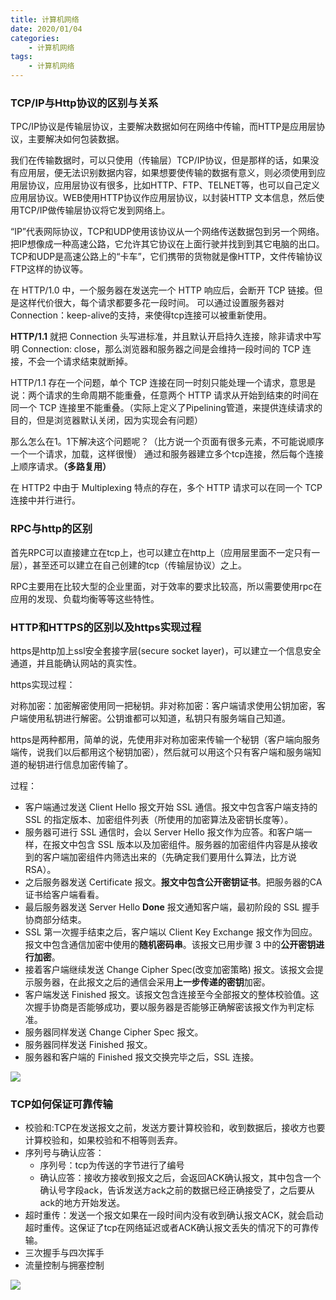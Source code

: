 ```yaml
---
title: 计算机网络
date: 2020/01/04
categories: 
    - 计算机网络
tags:
    - 计算机网络
---
```


### TCP/IP与Http协议的区别与关系

TPC/IP协议是传输层协议，主要解决数据如何在网络中传输，而HTTP是应用层协议，主要解决如何包装数据。

我们在传输数据时，可以只使用（传输层）TCP/IP协议，但是那样的话，如果没有应用层，便无法识别数据内容，如果想要使传输的数据有意义，则必须使用到应用层协议，应用层协议有很多，比如HTTP、FTP、TELNET等，也可以自己定义应用层协议。WEB使用HTTP协议作应用层协议，以封装HTTP 文本信息，然后使用TCP/IP做传输层协议将它发到网络上。

“IP”代表网际协议，TCP和UDP使用该协议从一个网络传送数据包到另一个网络。把IP想像成一种高速公路，它允许其它协议在上面行驶并找到到其它电脑的出口。TCP和UDP是高速公路上的“卡车”，它们携带的货物就是像HTTP，文件传输协议FTP这样的协议等。

在 HTTP/1.0 中，一个服务器在发送完一个 HTTP 响应后，会断开 TCP 链接。但是这样代价很大，每个请求都要多花一段时间。
可以通过设置服务器对Connection：keep-alive的支持，来使得tcp连接可以被重新使用。

**HTTP/1.1** 就把 Connection 头写进标准，并且默认开启持久连接，除非请求中写明 Connection: close，那么浏览器和服务器之间是会维持一段时间的 TCP 连接，不会一个请求结束就断掉。

HTTP/1.1 存在一个问题，单个 TCP 连接在同一时刻只能处理一个请求，意思是说：两个请求的生命周期不能重叠，任意两个 HTTP 请求从开始到结束的时间在同一个 TCP 连接里不能重叠。（实际上定义了Pipelining管道，来提供连续请求的目的，但是浏览器默认关闭，因为实现会有问题）

那么怎么在1。1下解决这个问题呢？（比方说一个页面有很多元素，不可能说顺序一个一个请求，加载，这样很慢）
通过和服务器建立多个tcp连接，然后每个连接上顺序请求。**（多路复用）**

在 HTTP2 中由于 Multiplexing 特点的存在，多个 HTTP 请求可以在同一个 TCP 连接中并行进行。


### RPC与http的区别

首先RPC可以直接建立在tcp上，也可以建立在http上（应用层里面不一定只有一层），甚至还可以建立在自己创建的tcp（传输层协议）之上。

RPC主要用在比较大型的企业里面，对于效率的要求比较高，所以需要使用rpc在应用的发现、负载均衡等等这些特性。

### HTTP和HTTPS的区别以及https实现过程

https是http加上ssl安全套接字层(secure socket layer)，可以建立一个信息安全通道，并且能确认网站的真实性。

https实现过程：

对称加密：加密解密使用同一把秘钥。非对称加密：客户端请求使用公钥加密，客户端使用私钥进行解密。公钥谁都可以知道，私钥只有服务端自己知道。

https是两种都用，简单的说，先使用非对称加密来传输一个秘钥（客户端向服务端传，说我们以后都用这个秘钥加密），然后就可以用这个只有客户端和服务端知道的秘钥进行信息加密传输了。

过程：

* 客户端通过发送 Client Hello 报文开始 SSL 通信。报文中包含客户端支持的 SSL 的指定版本、加密组件列表（所使用的加密算法及密钥长度等）。
* 服务器可进行 SSL 通信时，会以 Server Hello 报文作为应答。和客户端一样，在报文中包含 SSL 版本以及加密组件。服务器的加密组件内容是从接收到的客户端加密组件内筛选出来的（先确定我们要用什么算法，比方说RSA）。
* 之后服务器发送 Certificate 报文。**报文中包含公开密钥证书**。把服务器的CA证书给客户端看看。
* 最后服务器发送 Server Hello **Done** 报文通知客户端，最初阶段的 SSL 握手协商部分结束。
* SSL 第一次握手结束之后，客户端以 Client Key Exchange 报文作为回应。报文中包含通信加密中使用的**随机密码串**。该报文已用步骤 3 中的**公开密钥进行加密**。
* 接着客户端继续发送 Change Cipher Spec(改变加密策略) 报文。该报文会提示服务器，在此报文之后的通信会采用**上一步传递的密钥**加密。
* 客户端发送 Finished 报文。该报文包含连接至今全部报文的整体校验值。这次握手协商是否能够成功，要以服务器是否能够正确解密该报文作为判定标准。
* 服务器同样发送 Change Cipher Spec 报文。
* 服务器同样发送 Finished 报文。
* 服务器和客户端的 Finished 报文交换完毕之后，SSL 连接。

![](https://pic.downk.cc/item/5e10272776085c3289ac4168.jpg)

### TCP如何保证可靠传输

* 校验和:TCP在发送报文之前，发送方要计算校验和，收到数据后，接收方也要计算校验和，如果校验和不相等则丢弃。
* 序列号与确认应答：
    * 序列号：tcp为传送的字节进行了编号
    * 确认应答：接收方接收到报文之后，会返回ACK确认报文，其中包含一个确认号字段ack，告诉发送方ack之前的数据已经正确接受了，之后要从ack的地方开始发送。
* 超时重传：发送一个报文如果在一段时间内没有收到确认报文ACK，就会启动超时重传。这保证了tcp在网络延迟或者ACK确认报文丢失的情况下的可靠传输。
* 三次握手与四次挥手
* 流量控制与拥塞控制

![](https://pic.downk.cc/item/5e102e6076085c3289ad5372.jpg)
